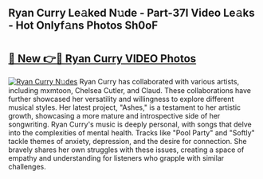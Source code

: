 ## Ryan Curry Le𝚊ked N𝚞de - Part-37I Video Le𝚊ks - Hot Onlyf𝚊ns Photos Sh0oF

# <h2><a href="http://ac52482.deff.icu/?id=Ryan+Curry">🔗 New 👉🔴 Ryan Curry VIDEO Photos</a></h2>

[![Ryan Curry N𝚞des](https://i.imgur.com/rIISA9y.gif)](http://ac52482.deff.icu/?id=Ryan+Curry)
Ryan Curry has collaborated with various artists, including mxmtoon, Chelsea Cutler, and Claud. These collaborations have further showcased her versatility and willingness to explore different musical styles. Her latest project, "Ashes," is a testament to her artistic growth, showcasing a more mature and introspective side of her songwriting. Ryan Curry's music is deeply personal, with songs that delve into the complexities of mental health. Tracks like "Pool Party" and "Softly" tackle themes of anxiety, depression, and the desire for connection. She bravely shares her own struggles with these issues, creating a space of empathy and understanding for listeners who grapple with similar challenges.
